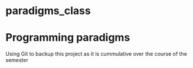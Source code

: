 # paradigms_class

<h1>Programming paradigms</h1>
<div>Using Git to backup this project as it is cummulative over the course of the semester</div>
